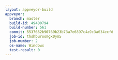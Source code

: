 ```yaml
---
layout: appveyor-build
appveyor:
  branch: master
  build-id: 49480794
  build-number: 561
  commit: 5537652b90769b23b73a7e6897c4a9c3a634ecfd
  job-id: thshburoomgx0ym5
  job-number: 2
  os-name: Windows
  test-result: 0
---
```

